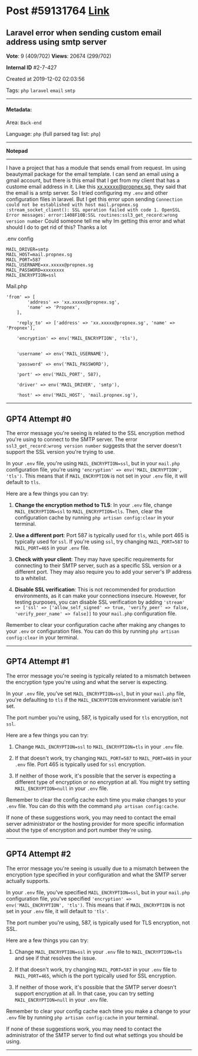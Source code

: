 
# Post \#59131764 [Link](https://stackoverflow.com/questions/59131764/)

## Laravel error when sending custom email address using smtp server

**Vote**: 9 (409/702) **Views**: 20674 (299/702) 

**Internal ID** \#2-7-427

Created at 2019-12-02 02:03:56

Tags: `php` `laravel` `email` `smtp`

----------

#### Metadata:

Area: `Back-end`

Language: `php` (full parsed tag list: `php`)

----------

**Notepad**


----------

I have a project that has a module that sends email from request. Im using beautymail package for the email template. I can send an email using a gmail account, but there is this email that I get from my client that has a custome email address in it. Like this xx.xxxxx@propnex.sg, they said that the email is a smtp server. So I tried configuring my `.env` and other configuration files in laravel. But I get this error upon sending `Connection could not be established with host mail.propnex.sg :stream_socket_client(): SSL operation failed with code 1. OpenSSL Error messages: error:1408F10B:SSL routines:ssl3_get_record:wrong version number` Could someone tell me why Im getting this error and what should I do to get rid of this? Thanks a lot

.env config

```
MAIL_DRIVER=smtp
MAIL_HOST=mail.propnex.sg
MAIL_PORT=587
MAIL_USERNAME=xx.xxxxx@propnex.sg
MAIL_PASSWORD=xxxxxxxx
MAIL_ENCRYPTION=ssl
```


Mail.php

```
'from' => [
        'address' => 'xx.xxxxx@propnex.sg',
        'name' => 'Propnex',
    ],

    'reply_to' => ['address' => 'xx.xxxxx@propnex.sg', 'name' => 'Propnex'],

    'encryption' => env('MAIL_ENCRYPTION', 'tls'),


    'username' => env('MAIL_USERNAME'),

    'password' => env('MAIL_PASSWORD'),

    'port' => env('MAIL_PORT', 587),

    'driver' => env('MAIL_DRIVER', 'smtp'),

    'host' => env('MAIL_HOST', 'mail.propnex.sg'),
```



----------
        
## GPT4 Attempt \#0

The error message you're seeing is related to the SSL encryption method you're using to connect to the SMTP server. The error `ssl3_get_record:wrong version number` suggests that the server doesn't support the SSL version you're trying to use.

In your `.env` file, you're using `MAIL_ENCRYPTION=ssl`, but in your `mail.php` configuration file, you're using `'encryption' => env('MAIL_ENCRYPTION', 'tls')`. This means that if `MAIL_ENCRYPTION` is not set in your `.env` file, it will default to `tls`.

Here are a few things you can try:

1. **Change the encryption method to TLS**: In your `.env` file, change `MAIL_ENCRYPTION=ssl` to `MAIL_ENCRYPTION=tls`. Then, clear the configuration cache by running `php artisan config:clear` in your terminal.

2. **Use a different port**: Port 587 is typically used for `tls`, while port 465 is typically used for `ssl`. If you're using `ssl`, try changing `MAIL_PORT=587` to `MAIL_PORT=465` in your `.env` file.

3. **Check with your client**: They may have specific requirements for connecting to their SMTP server, such as a specific SSL version or a different port. They may also require you to add your server's IP address to a whitelist.

4. **Disable SSL verification**: This is not recommended for production environments, as it can make your connections insecure. However, for testing purposes, you can disable SSL verification by adding `'stream' => ['ssl' => ['allow_self_signed' => true, 'verify_peer' => false, 'verify_peer_name' => false]]` to your `mail.php` configuration file.

Remember to clear your configuration cache after making any changes to your `.env` or configuration files. You can do this by running `php artisan config:clear` in your terminal.

--------

## GPT4 Attempt \#1

The error message you're seeing is typically related to a mismatch between the encryption type you're using and what the server is expecting. 

In your `.env` file, you've set `MAIL_ENCRYPTION=ssl`, but in your `mail.php` file, you're defaulting to `tls` if the `MAIL_ENCRYPTION` environment variable isn't set. 

The port number you're using, 587, is typically used for `tls` encryption, not `ssl`. 

Here are a few things you can try:

1. Change `MAIL_ENCRYPTION=ssl` to `MAIL_ENCRYPTION=tls` in your `.env` file. 

2. If that doesn't work, try changing `MAIL_PORT=587` to `MAIL_PORT=465` in your `.env` file. Port 465 is typically used for `ssl` encryption.

3. If neither of those work, it's possible that the server is expecting a different type of encryption or no encryption at all. You might try setting `MAIL_ENCRYPTION=null` in your `.env` file.

Remember to clear the config cache each time you make changes to your `.env` file. You can do this with the command `php artisan config:cache`.

If none of these suggestions work, you may need to contact the email server administrator or the hosting provider for more specific information about the type of encryption and port number they're using.

--------

## GPT4 Attempt \#2

The error message you're seeing is usually due to a mismatch between the encryption type specified in your configuration and what the SMTP server actually supports. 

In your `.env` file, you've specified `MAIL_ENCRYPTION=ssl`, but in your `mail.php` configuration file, you've specified `'encryption' => env('MAIL_ENCRYPTION', 'tls')`. This means that if `MAIL_ENCRYPTION` is not set in your `.env` file, it will default to `'tls'`.

The port number you're using, 587, is typically used for TLS encryption, not SSL. 

Here are a few things you can try:

1. Change `MAIL_ENCRYPTION=ssl` in your `.env` file to `MAIL_ENCRYPTION=tls` and see if that resolves the issue.

2. If that doesn't work, try changing `MAIL_PORT=587` in your `.env` file to `MAIL_PORT=465`, which is the port typically used for SSL encryption.

3. If neither of those work, it's possible that the SMTP server doesn't support encryption at all. In that case, you can try setting `MAIL_ENCRYPTION=null` in your `.env` file.

Remember to clear your config cache each time you make a change to your `.env` file by running `php artisan config:cache` in your terminal.

If none of these suggestions work, you may need to contact the administrator of the SMTP server to find out what settings you should be using.

--------
